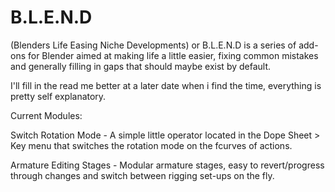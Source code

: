 # B.L.E.N.D
(Blenders Life Easing Niche Developments) or B.L.E.N.D is a series of add-ons for Blender aimed at making life a little easier, fixing common mistakes and generally filling in gaps that should maybe exist by default.

I'll fill in the read me better at a later date when i find the time, everything is pretty self explanatory.

Current Modules:

Switch Rotation Mode - A simple little operator located in the Dope Sheet > Key menu that switches the rotation mode on the fcurves of actions.

Armature Editing Stages - Modular armature stages, easy to revert/progress through changes and switch between rigging set-ups on the fly.
